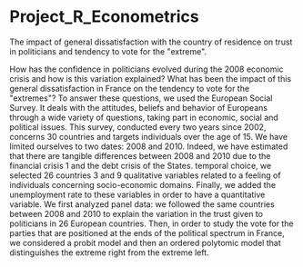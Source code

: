 # Project_R_Econometrics
 The impact of general dissatisfaction with the country of residence on trust in politicians and tendency to vote for the "extreme".
 
How has the confidence in politicians evolved during the 2008 economic crisis and how is this variation explained? What has been the impact of this general dissatisfaction in France on the tendency to vote for the "extremes"?
To answer these questions, we used the European Social Survey. It deals with the attitudes, beliefs and behavior of Europeans through a wide variety of questions, taking part in economic, social and political issues. This survey, conducted every two years since 2002, concerns 30 countries and targets individuals over the age of 15. We have limited ourselves to two dates: 2008 and 2010. Indeed, we have estimated that there are tangible differences between 2008 and 2010 due to the financial crisis 1 and the debt crisis of the States. temporal choice, we selected 26 countries 3 and 9 qualitative variables related to a feeling of individuals concerning socio-economic domains. Finally, we added the unemployment rate to these variables in order to have a quantitative variable.
We first analyzed panel data: we followed the same countries between 2008 and 2010 to explain the variation in the trust given to politicians in 26 European countries. Then, in order to study the vote for the parties that are positioned at the ends of the political spectrum in France, we considered a probit model and then an ordered polytomic model that distinguishes the extreme right from the extreme left.
